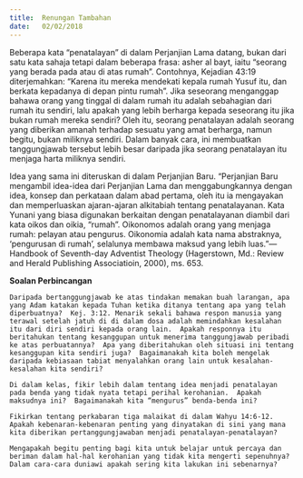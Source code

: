 ```yaml
---
title:  Renungan Tambahan
date:   02/02/2018
---
```


Beberapa kata “penatalayan” di dalam Perjanjian Lama datang, bukan dari satu kata sahaja tetapi dalam beberapa frasa:  asher al bayt, iaitu “seorang yang berada pada atau di atas rumah”.  Contohnya, Kejadian 43:19 diterjemahkan: “Karena itu mereka mendekati kepala rumah Yusuf  itu, dan berkata kepadanya di depan pintu rumah”.  Jika seseorang menganggap bahawa orang yang tinggal di dalam rumah itu adalah sebahagian dari rumah itu sendiri, lalu apakah yang lebih berharga kepada seseorang itu jika bukan rumah mereka sendiri?  Oleh itu, seorang penatalayan adalah seorang yang diberikan amanah terhadap sesuatu yang amat berharga, namun begitu, bukan miliknya sendiri.  Dalam banyak cara, ini membuatkan tanggungjawab tersebut lebih besar daripada jika seorang penatalayan itu menjaga harta miliknya sendiri.

Idea yang sama ini diteruskan di dalam Perjanjian Baru.  “Perjanjian Baru mengambil idea-idea dari Perjanjian Lama dan menggabungkannya dengan idea, konsep dan perkataan dalam abad pertama, oleh itu ia mengayakan dan memperluaskan ajaran-ajaran alkitabiah tentang penatalayanan.  Kata Yunani yang biasa digunakan berkaitan dengan penatalayanan diambil dari kata oikos dan oikia, “rumah”.  Oikonomos adalah orang yang menjaga rumah:  pelayan atau pengurus.  Oikonomia adalah kata nama abstraknya, ‘pengurusan di rumah’, selalunya membawa maksud yang lebih luas.”—Handbook of Seventh-day Adventist Theology (Hagerstown, Md.: Review and Herald Publishing Associatioin, 2000), ms. 653.

**Soalan Perbincangan**

`Daripada bertanggungjawab ke atas tindakan memakan buah larangan, apa yang Adam katakan kepada Tuhan ketika ditanya tentang apa yang telah diperbuatnya?  Kej. 3:12. Menarik sekali bahawa respon manusia yang terawal setelah jatuh di di dalam dosa adalah memindahkan kesalahan itu dari diri sendiri kepada orang lain.  Apakah responnya itu beritahukan tentang kesanggupan untuk menerima tanggungjawab peribadi ke atas perbuatannya?  Apa yang diberitahukan oleh situasi ini tentang kesanggupan kita sendiri juga?  Bagaimanakah kita boleh mengelak daripada kebiasaan tabiat menyalahkan orang lain untuk kesalahan-kesalahan kita sendiri?`

`Di dalam kelas, fikir lebih dalam tentang idea menjadi penatalayan pada benda yang tidak nyata tetapi perihal kerohanian.  Apakah maksudnya ini?  Bagaimanakah kita “mengurus” benda-benda ini?` 

`Fikirkan tentang perkabaran tiga malaikat di dalam Wahyu 14:6-12.  Apakah kebenaran-kebenaran penting yang dinyatakan di sini yang mana kita diberikan pertanggungjawaban menjadi penatalayan-penatalayan?` 

`Mengapakah begitu penting bagi kita untuk belajar untuk percaya dan beriman dalam hal-hal kerohanian yang tidak kita mengerti sepenuhnya?  Dalam cara-cara duniawi apakah sering kita lakukan ini sebenarnya?` 